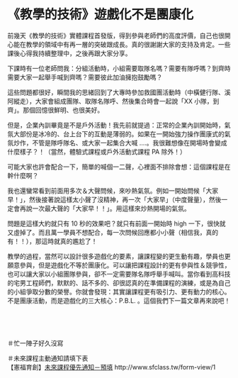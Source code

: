 # 《教學的技術》遊戲化不是團康化 

<p>前幾天《教學的技術》實體課程首發版，得到參與老師們的高度評價，自己也很開心能在教學的領域中有再一層的突破跟成長。真的很謝謝大家的支持及肯定。一些課後心得我持續整理中，之後再跟大家分享。</p>
<p>下課時有一位老師問我：分組活動時，小組需要取隊名嗎？需要有隊呼嗎？到齊時需要大家一起舉手喊到齊嗎？需要彼此加油擁抱鼓勵嗎？</p>
<p>這些問題都很好，瞬間我的思緒回到了大專時參加救國團活動時（中橫健行隊、溪阿縱走），大家會組成團隊、取隊名隊呼、然後集合時會一起說「XX 小隊，到齊」。那個回憶很鮮明、也很美好。</p>
<p>但是，企業內訓畢竟是不是戶外活動！我先前就提過：正常的企業內訓開始時，氣氛大部份是冰冷的、台上台下的互動是薄弱的。如果在一開始強力操作團康式的氣氛炒作，不管是隊呼隊名、或大家一起集合大喊 ….。我很難想像在開場時會變成什麼樣子？！（當然，體驗式課程或戶外活動式課程 PA 除外！）</p>
<p>可能大家也許會配合一下，簡單的喊個一二聲，心裡面不排除會想：這個課程是在幹什麼啊？</p>
<p>我也還蠻常看到前面用多次＆大聲問候，來吵熱氣氛。例如一開始問候「大家早！」，然後接著說這樣太小聲了沒精神，再一次「大家早」（中度聲量），然後一定會再說一次最大聲的「大家早！！」。用這樣來炒熱開場的氣氛。</p>
<p>問題是這樣大約就只有 10 秒的效果吧？就只有前面一開始時 high 一下，很快就又虛掉了。而且萬一學員不想配合，每一次問候回應都小小聲（相信我，真的有！！），那這時就真的尷尬了！</p>
<p>教學的過程，當然可以設計很多遊戲化的要素，讓課程變的更生動有趣，學員也更願意參與，但是遊戲化不等於團康化。可以讓把課程設計的更有參與性＆競爭性，也可以讓大家以小組團隊參與，卻不一定需要隊名隊呼舉手喊叫。當你看到高科技的宅男工程師們，默默的、話不多的、卻很認真的在準備課程的演練，或是為自己的小組爭取分數的榮譽。你就會發現：其實讓課程更有吸引力、更有動力的核心。不是團康活動，而是遊戲化的三大核心：P.B.L. 。這個我們下一篇文章再來說吧！</p>
<p> </p>
<p> </p>
<p>＃忙一陣子好久沒寫</p>
<p>＃未來課程主動通知請填下表<br/>
【憲福育創】<a href="http://www.sfclass.tw/form-view/1">未來課程優先通知－預填</a> http://www.sfclass.tw/form-view/1</p>
<p> </p>